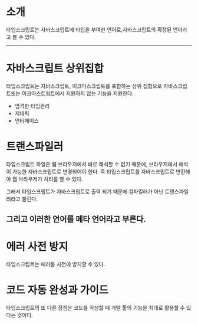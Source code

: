 # 소개 

타입스크립트는 자바스크립트에 타입을 부여한 언어로,자바스크립트의 확장된 언어라고 볼 수 있다.

--- 
# 자바스크립트 상위집합

타입스크립트는 자바스크립트, 이크마스크립트를 포함하는 상위 집합으로 자바스크립트또는 이크마스트립트에서 지원하지 않는 기능을 지원한다.

- 엄격한 타입관리
- 제네릭 
- 인터페이스


# 트랜스파일러 

타입스크립트 파일은 웹 브라우저에서 바로 해석할 수 없기 때문에, 브라우저에서 해석이 가능한 자바스크립트로 변경되어야 한다. 즉 타입스크립트를 자바스크립트로 변환해야 웹 브라우저가 처리를 할 수 있다.

그래서 타입스크립트가 자바스크립트로 출력 되기 때문에 컴파일러가 아닌 트랜스파일러라고 불린다. 

그리고 이러한 언어를 메타 언어라고 부른다.
--- 

# 에러 사전 방지

타입스크립트는 에러를 사전에 방지할 수 있다. 

# 코드 자동 완성과 가이드
타입스크립트의 또 다른 장점은 코드를 작성할 때 개발 툴의 기능을 최대로 활용할 수 있다는 것이다. 

